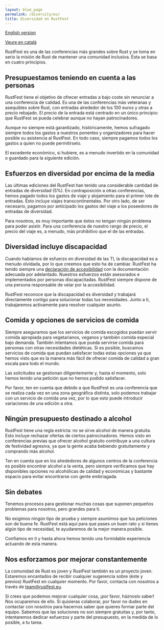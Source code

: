 ```yaml
---
layout: blue_page
permalink: /diversity/es/
title: Diversidad en RustFest
---
```


[English version](/diversity/)

[Veure en català](/diversity/ca)


RustFest es una de las conferencias más grandes sobre Rust y se toma en serio la misión de Rust de mantener una comunidad inclusiva. 
Ésta se basa en cuatro principios.

## Presupuestamos teniendo en cuenta a las personas

RustFest tiene el objetivo de ofrecer entradas a bajo coste sin renunciar a una conferencia de calidad. Es una de las conferencias más veteranas y asequibles sobre Rust, con entradas alrededor de los 100 euros y otras a precio rebajado. El precio de la entrada está centrado en un único principio: que RustFest se pueda celebrar aunque no hayan patrocinadores.

Aunque no siempre está garantizado, históricamente, hemos sufragado siempre todos los gastos a nuestros ponentes y organizadores para hacer posible su asistencia al RustFest. En todo caso, siempre pagamos todos los gastos a quien no puede permitírselo.

El excedente económico, si hubiere, es a menudo invertido en la comunidad o guardado para la siguiente edición.

## Esfuerzos en diversidad por encima de la media

Las últimas ediciones del RustFest han tenido una considerable cantidad de entradas de diversidad (5%). En contraposición a otras conferencias, hemos pagado todos los gastos de viaje y alojamiento para el primer lote de entradas. Esto incluye viajes transcontinentales. Por otro lado, de ser necesario, pagamos por anticipado los gastos del viaje a los poseedores de entradas de diversidad.

Para nosotros, es muy importante que éstos no tengan ningún problema para poder asistir. Para una conferencia de nuestro rango de precio, el precio del viaje es, a menudo, más prohibitivo que el de las entradas.

## Diversidad incluye discapacidad

Cuando hablamos de esfuerzo en diversidad de las TI, la discapacidad es a menudo olvidada, por lo que creemos que esto ha de cambiar. RustFest ha tenido siempre una [declaración de accesibilidad](/accessibility/) con la documentación adecuada  por adelantado. Nuestros esfuerzos están asesorados e implementados por personas discapacitadas. RustFest siempre dispone de una persona responsable de velar por la accesibilidad.

RustFest reconoce que la discapacidad es diversidad y trabajará directamente contigo para solucionar todas tus necesidades. Junto a ti, trabajaremos activamente para resolver cualquier asunto.

## Comida y opciones de servicios de comida

Siempre aseguramos que los servicios de comida escogidos puedan servir comida apropiada para vegetarianos, veganos y también comida especial bajo demanda. También intentamos que pueda servirse comida para personas con otras necesidades dietéticas. Si es posible, buscamos servicios de comida que puedan satisfacer todas estas opciones ya que hemos visto que es la manera más fácil de ofrecer comida de calidad a gran escala para todo el mundo.

Las solicitudes se gestionan diligentemente y, hasta el momento, solo hemos tenido una petición que no hemos podido satisfacer.

Por favor, ten en cuenta que debido a que RustFest es una conferencia que se realiza cada vez en una zona geográfica distinta, solo podemos trabajar con un servicio de comida una vez, por lo que esto puede introducir variaciones de una edición a otra.

## Ningún presupuesto destinado a alcohol

RustFest tiene una regla estricta: no se sirve alcohol de manera gratuita. Esto incluye rechazar ofertas de ciertos patrocinadores. Hemos visto en conferencias previas que ofrecer alcohol gratuito contribuye a una cultura de festividad agresiva, ya que la gente acaba bebiendo gratuitamente y comprando más alcohol.

Ten en cuenta que en los alrededores de algunos centros de la conferencia es posible encontrar alcohol a la venta, pero siempre verificamos que hay disponibles opciones no alcohólicas de calidad y económicas y bastante espacio para evitar encontrarse con gente embriagada. 

## Sin debates

Tenemos procesos para gestionar muchas cosas que suponen pequeños problemas para nosotros, pero grandes para ti.

No exigimos ningún tipo de prueba y siempre asumimos que tus peticiones son de buena fe. RustFest está aquí para que pases un buen rato y si tienes algún tipo de necesidad, te ayudaremos de la mejor manera posible.

Confiamos en ti y hasta ahora hemos tenido una formidable experiencia actuando de esta manera.

## Nos esforzamos por mejorar constantemente

La comunidad de Rust es joven y RustFest también es un proyecto joven. Estaremos encantados de recibir cualquier sugerencia sobre (éste y previos) RustFest en cualquier momento. Por favor, contacta con nosotros a través de [team@rustfest.eu](mailto:team@rustfest.eu).

Si crees que podemos mejorar cualquier cosa, ¡por favor, háznoslo saber! Nos ocuparemos de ello. Si quisieras colaborar, por favor no dudes en contactar con nosotros para hacernos saber que quieres formar parte del equipo. Sabemos que las soluciones no son siempre gratuitas y, por tanto, intentaremos dedicar esfuerzos y parte del presupuesto, en la medida de lo posible, a tu tarea.
